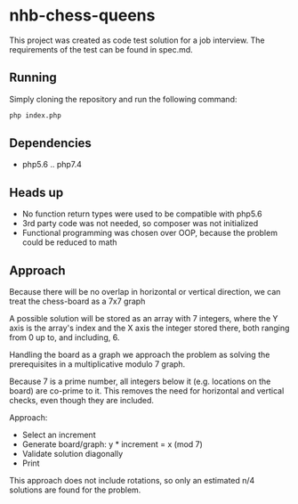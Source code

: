 # nhb-chess-queens

This project was created as code test solution for a job interview. The
requirements of the test can be found in spec.md.

## Running

Simply cloning the repository and run the following command:

```sh
php index.php
```

## Dependencies

- php5.6 .. php7.4

## Heads up

- No function return types were used to be compatible with php5.6
- 3rd party code was not needed, so composer was not initialized
- Functional programming was chosen over OOP, because the problem could be reduced to math

## Approach

Because there will be no overlap in horizontal or vertical direction, we can
  treat the chess-board as a 7x7 graph

A possible solution will be stored as an array with 7 integers, where the Y
  axis is the array's index and the X axis the integer stored there, both
  ranging from 0 up to, and including, 6.

Handling the board as a graph we approach the problem as solving the
  prerequisites in a multiplicative modulo 7 graph.

Because 7 is a prime number, all integers below it (e.g. locations on the
  board) are co-prime to it. This removes the need for horizontal and
  vertical checks, even though they are included.

Approach:
- Select an increment
- Generate board/graph: y * increment = x (mod 7)
- Validate solution diagonally
- Print

This approach does not include rotations, so only an estimated n/4 solutions
  are found for the problem.
